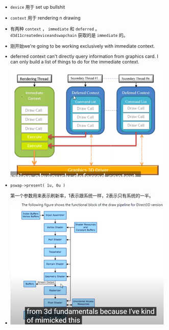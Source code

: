 + `device` 用于 set up bullshit

+ `context` 用于 rendering n drawing

+ 有两种 `context` ， `immediate` 和 `deferred` 。`d3d11createdeviceandswapchain` 获取的是 `immediate` 的。

+ 刚开始we're going to be working exclusively with immediate context.

+ deferred context can't directly query information from graphics card. I can only build a list of things to do for the immediate context.

  ![image-20220504182651889](https://raw.githubusercontent.com/smallzhong/new_new_new_picgo_picbed/main/image-20220504182651889.png)

+ `pswap->present( 1u, 0u )`

  第一个参数用来表示刷新率，1表示跟系统一样，2表示只有系统的一半。

+ ![image-20220504202536071](https://raw.githubusercontent.com/smallzhong/new_new_new_picgo_picbed/main/image-20220504202536071.png)